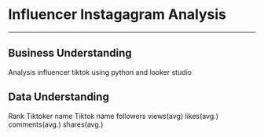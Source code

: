 # Influencer Instagagram Analysis
---

## Business Understanding

Analysis influencer tiktok using python and looker studio

## Data Understanding

Rank
Tiktoker name
Tiktok name
followers
views(avg)
likes(avg.)
comments(avg.)
shares(avg.)
